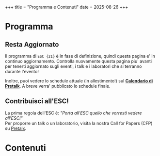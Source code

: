 +++
title = "Programma e Contenuti"
date = 2025-08-26
+++

<link rel="stylesheet" href="schedule.css">

# Programma

## Resta Aggiornato

Il programma di `ESC {21}` è in fase di definizione, quindi questa pagina e' in continuo aggiornamento. Controlla nuovamente questa pagina piu' avanti per tenerti aggiornato sugli eventi, i talk e i laboratori che si terranno durante l'evento!

Inoltre, puoi vedere lo schedule attuale (in allestimento!) sul **[Calendario di Pretalk](https://pretalx.endsummer.camp/2K25/schedule/)**.
A breve verra' pubblicato lo schedule finale.

## Contribuisci all'ESC!

La prima regola dell'ESC è: _"Porta all'ESC quello che vorresti vedere all'ESC!"_  
Per proporre un talk o un laboratorio, visita la nostra Call for Papers (CFP) su [Pretalx](https://pretalx.endsummer.camp/2K25/cfp).

# Contenuti

<div id="schedule">
    <div class="spinner"></div>
</div>

<script>
    // Mostra lo spinner all'avvio
    document.getElementById('schedule').innerHTML = '<div class="spinner"></div>';

    fetch('https://pretalx.endsummer.camp/2K25/schedule/export/schedule.xml')
        .then(r => r.text())
        .then(xmlText => {
            const parser = new DOMParser();
            const xml = parser.parseFromString(xmlText, "application/xml");
            const days = xml.querySelectorAll('day');
            // Raggruppa gli eventi per track
            const tracks = {
                'Talk': [],
                'Project / Lab': [],
                'Music': []
            };
            days.forEach(day => {
                const date = day.getAttribute('date');
                day.querySelectorAll('room').forEach(room => {
                    const roomName = room.getAttribute('name');
                    room.querySelectorAll('event').forEach(event => {
                        const title = event.querySelector('title')?.textContent || '';
                        const start = event.querySelector('start')?.textContent || '';
                        const duration = event.querySelector('duration')?.textContent || '';
                        const track = event.querySelector('track')?.textContent || '';
                        const abstract = event.querySelector('abstract')?.textContent || '';
                        const url = event.querySelector('url')?.textContent || '';
                        const persons = Array.from(event.querySelectorAll('persons person')).map(p => p.textContent).join(', ');
                        const eventHtml = `
                            <div class="event">
                                <div class=""><strong>${title}</strong></div>
                                <div class="time">${date} ${start} (durata ${duration})</div>
                                <div class="room">Sala: ${roomName}</div>
                                <div class="persons">Relatori: ${persons}</div>
                                <a class="link" href="${url}" target="_blank">Dettagli</a>
                            </div>
                        `;
                        if (track === 'Talk') tracks['Talk'].push(eventHtml);
                        else if (track === 'Project / Lab') tracks['Project / Lab'].push(eventHtml);
                        else if (track === 'Music') tracks['Music'].push(eventHtml);
                    });
                });
            });
            let html = '';
            html += `<h2>Talk</h2>${tracks['Talk'].join('') || '<p>Nessun talk trovato.</p>'}`;
            html += `<h2>Project / Lab</h2>${tracks['Project / Lab'].join('') || '<p>Nessun progetto/lab trovato.</p>'}`;
            html += `<h2>Music</h2>${tracks['Music'].join('') || '<p>Nessun evento musicale trovato.</p>'}`;
            document.getElementById('schedule').innerHTML = html;
        })
        .catch(() => {
            document.getElementById('schedule').innerHTML = '<p>Impossibile caricare il programma.</p>';
        });
</script>